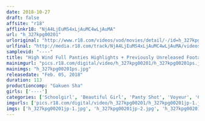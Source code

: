 ```yaml
---
date: 2018-10-27
draft: false
affsite: "r18"
afflinkr18: "NjA4LjEuMS4xLjAuMC4wLjAuMA"
url: "h_327kpg00201"
urloriginal: "http://www.r18.com/videos/vod/movies/detail/-/id=h_327kpg00201"
urlfinal: "http://media.r18.com/track/NjA4LjEuMS4xLjAuMC4wLjAuMA/videos/vod/movies/detail/-/id=h_327kpg00201"
samplevid: "----"
title: "High Wind Full Panties Highlights + Previously Unreleased Footage Pure White Panties Collection"
mainimgurl: "pics.r18.com/digital/video/h_327kpg00201/h_327kpg00201ps.jpg"
mainimgs: "h_327kpg00201ps.jpg"
releasedate: "Feb. 05, 2018"
duration: 113
productioncomp: "Gakuen Sha"
girls: ['----']
categories: ['Schoolgirl', 'Beautiful Girl', 'Panty Shot', 'Voyeur', 'Cosplay', 'Compilation']
imgurls: ['pics.r18.com/digital/video/h_327kpg00201/h_327kpg00201jp-1.jpg', 'pics.r18.com/digital/video/h_327kpg00201/h_327kpg00201jp-2.jpg', 'pics.r18.com/digital/video/h_327kpg00201/h_327kpg00201jp-3.jpg', 'pics.r18.com/digital/video/h_327kpg00201/h_327kpg00201jp-4.jpg', 'pics.r18.com/digital/video/h_327kpg00201/h_327kpg00201jp-5.jpg', 'pics.r18.com/digital/video/h_327kpg00201/h_327kpg00201jp-6.jpg', 'pics.r18.com/digital/video/h_327kpg00201/h_327kpg00201jp-7.jpg', 'pics.r18.com/digital/video/h_327kpg00201/h_327kpg00201jp-8.jpg', 'pics.r18.com/digital/video/h_327kpg00201/h_327kpg00201jp-9.jpg', 'pics.r18.com/digital/video/h_327kpg00201/h_327kpg00201jp-10.jpg', 'pics.r18.com/digital/video/h_327kpg00201/h_327kpg00201jp-11.jpg', 'pics.r18.com/digital/video/h_327kpg00201/h_327kpg00201jp-12.jpg', 'pics.r18.com/digital/video/h_327kpg00201/h_327kpg00201jp-13.jpg', 'pics.r18.com/digital/video/h_327kpg00201/h_327kpg00201jp-14.jpg', 'pics.r18.com/digital/video/h_327kpg00201/h_327kpg00201jp-15.jpg', 'pics.r18.com/digital/video/h_327kpg00201/h_327kpg00201jp-16.jpg', 'pics.r18.com/digital/video/h_327kpg00201/h_327kpg00201jp-17.jpg', 'pics.r18.com/digital/video/h_327kpg00201/h_327kpg00201jp-18.jpg', 'pics.r18.com/digital/video/h_327kpg00201/h_327kpg00201jp-19.jpg', 'pics.r18.com/digital/video/h_327kpg00201/h_327kpg00201jp-20.jpg']
imgs: ['h_327kpg00201jp-1.jpg', 'h_327kpg00201jp-2.jpg', 'h_327kpg00201jp-3.jpg', 'h_327kpg00201jp-4.jpg', 'h_327kpg00201jp-5.jpg', 'h_327kpg00201jp-6.jpg', 'h_327kpg00201jp-7.jpg', 'h_327kpg00201jp-8.jpg', 'h_327kpg00201jp-9.jpg', 'h_327kpg00201jp-10.jpg', 'h_327kpg00201jp-11.jpg', 'h_327kpg00201jp-12.jpg', 'h_327kpg00201jp-13.jpg', 'h_327kpg00201jp-14.jpg', 'h_327kpg00201jp-15.jpg', 'h_327kpg00201jp-16.jpg', 'h_327kpg00201jp-17.jpg', 'h_327kpg00201jp-18.jpg', 'h_327kpg00201jp-19.jpg', 'h_327kpg00201jp-20.jpg']
---
```

